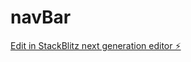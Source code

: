 # navBar

[Edit in StackBlitz next generation editor ⚡️](https://stackblitz.com/~/github.com/EmaFacendini/navBar)